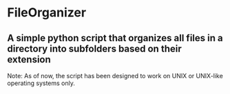 # FileOrganizer  

## A simple python script that organizes all files in a directory into subfolders based on their extension  

Note: As of now, the script has been designed to work on UNIX or UNIX-like operating systems only.